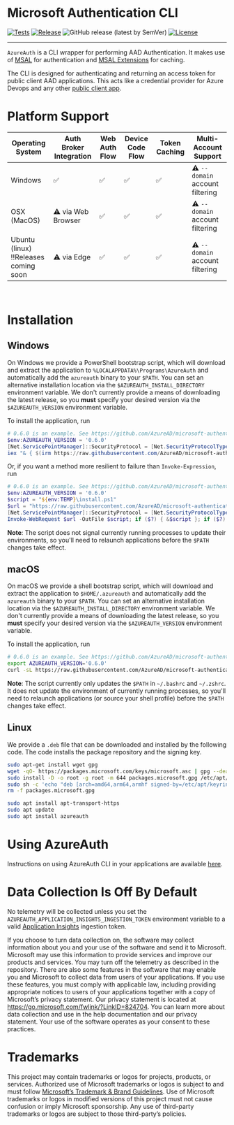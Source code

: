 # Microsoft Authentication CLI

[![Tests](https://img.shields.io/github/actions/workflow/status/AzureAd/microsoft-authentication-cli/.github/workflows/dotnet-test.yml?branch=main&style=for-the-badge&logo=github)](https://github.com/AzureAD/microsoft-authentication-cli/actions/workflows/dotnet-test.yml)
[![Release](https://shields.io/github/v/release/AzureAD/microsoft-authentication-cli?display_name=tag&include_prereleases&sort=semver&style=for-the-badge&logo=github)](https://github.com/AzureAD/microsoft-authentication-cli/releases/tag/0.6.0)
![GitHub release (latest by SemVer)](https://img.shields.io/github/downloads/azuread/microsoft-authentication-cli/0.6.0/total?logo=github&style=for-the-badge&color=blue)
[![License](https://shields.io/badge/license-MIT-purple?style=for-the-badge)](./LICENSE.txt)

---

`AzureAuth` is a CLI wrapper for performing AAD Authentication. It makes use of [MSAL](https://github.com/AzureAD/microsoft-authentication-library-for-dotnet) for authentication and [MSAL Extensions](https://github.com/AzureAD/microsoft-authentication-extensions-for-dotnet) for caching.

The CLI is designed for authenticating and returning an access token for public client AAD applications. This acts like a credential provider for Azure Devops and any other [public client app](https://docs.microsoft.com/en-us/azure/active-directory/develop/msal-client-applications).

# Platform Support

| Operating System                           | Auth Broker Integration | Web Auth Flow | Device Code Flow | Token Caching | Multi-Account Support           |
| ------------------------------------------ | ----------------------- | ------------- | ---------------- | ------------- | ------------------------------- |
| Windows                                    | ✅                      | ✅            | ✅               | ✅            | ⚠️ `--domain` account filtering |
| OSX (MacOS)                                | ⚠️ via Web Browser      | ✅            | ✅               | ✅            | ⚠️ `--domain` account filtering |
| Ubuntu (linux) <br/>‼️Releases coming soon | ⚠️ via Edge             | ✅            | ✅               | ✅            | ⚠️ `--domain` account filtering |

<br/>

# Installation

## Windows

On Windows we provide a PowerShell bootstrap script, which will download and extract the application to
`%LOCALAPPDATA%\Programs\AzureAuth` and automatically add the `azureauth` binary to your `$PATH`. You can set an
alternative installation location via the `$AZUREAUTH_INSTALL_DIRECTORY` environment variable. We don't currently
provide a means of downloading the latest release, so you **must** specify your desired version via the
`$AZUREAUTH_VERSION` environment variable.

To install the application, run

```powershell
# 0.6.0 is an example. See https://github.com/AzureAD/microsoft-authentication-cli/releases for the latest.
$env:AZUREAUTH_VERSION = '0.6.0'
[Net.ServicePointManager]::SecurityProtocol = [Net.SecurityProtocolType]::Tls12
iex "& { $(irm https://raw.githubusercontent.com/AzureAD/microsoft-authentication-cli/${env:AZUREAUTH_VERSION}/install/install.ps1) } -Verbose"
```

Or, if you want a method more resilient to failure than `Invoke-Expression`, run

```powershell
# 0.6.0 is an example. See https://github.com/AzureAD/microsoft-authentication-cli/releases for the latest.
$env:AZUREAUTH_VERSION = '0.6.0'
$script = "${env:TEMP}\install.ps1"
$url = "https://raw.githubusercontent.com/AzureAD/microsoft-authentication-cli/${env:AZUREAUTH_VERSION}/install/install.ps1"
[Net.ServicePointManager]::SecurityProtocol = [Net.SecurityProtocolType]::Tls12
Invoke-WebRequest $url -OutFile $script; if ($?) { &$script }; if ($?) { rm $script }
```

**Note**: The script does not signal currently running processes to update their environments, so you'll need to
relaunch applications before the `$PATH` changes take effect.

## macOS

On macOS we provide a shell bootstrap script, which will download and extract the application to `$HOME/.azureauth`
and automatically add the `azureauth` binary to your `$PATH`. You can set an alternative installation location via the
`$AZUREAUTH_INSTALL_DIRECTORY` environment variable. We don't currently provide a means of downloading the latest
release, so you **must** specify your desired version via the `$AZUREAUTH_VERSION` environment variable.

To install the application, run

```bash
# 0.6.0 is an example. See https://github.com/AzureAD/microsoft-authentication-cli/releases for the latest.
export AZUREAUTH_VERSION='0.6.0'
curl -sL https://raw.githubusercontent.com/AzureAD/microsoft-authentication-cli/$AZUREAUTH_VERSION/install/install.sh | sh
```

**Note**: The script currently only updates the `$PATH` in `~/.bashrc` and `~/.zshrc`. It does not update the environment
of currently running processes, so you'll need to relaunch applications (or source your shell profile) before the `$PATH`
changes take effect.

## Linux

We provide a `.deb` file that can be downloaded and installed by the following code. The code installs the package repository and the signing key.  

```bash
sudo apt-get install wget gpg
wget -qO- https://packages.microsoft.com/keys/microsoft.asc | gpg --dearmor > packages.microsoft.gpg
sudo install -D -o root -g root -m 644 packages.microsoft.gpg /etc/apt/keyrings/packages.microsoft.gpg
sudo sh -c 'echo "deb [arch=amd64,arm64,armhf signed-by=/etc/apt/keyrings/packages.microsoft.gpg] https://packages.microsoft.com/repos/microsoft-ubuntu-focal-prod/ focal main" > /etc/apt/sources.list.d/azureauth.list'
rm -f packages.microsoft.gpg

sudo apt install apt-transport-https
sudo apt update
sudo apt install azureauth
```

# Using AzureAuth

Instructions on using AzureAuth CLI in your applications are available [here](docs/usage.md).

# Data Collection Is Off By Default
No telemetry will be collected unless you set the `AZUREAUTH_APPLICATION_INSIGHTS_INGESTION_TOKEN` environment variable
to a valid [Application Insights](https://docs.microsoft.com/en-us/azure/azure-monitor/app/app-insights-overview)
ingestion token.

If you choose to turn data collection on, the software may collect information about you and your use of the software and send it to Microsoft. Microsoft may use
this information to provide services and improve our products and services. You may turn off the telemetry as described
in the repository. There are also some features in the software that may enable you and Microsoft to collect data from
users of your applications. If you use these features, you must comply with applicable law, including providing
appropriate notices to users of your applications together with a copy of Microsoft’s privacy statement. Our privacy
statement is located at https://go.microsoft.com/fwlink/?LinkID=824704. You can learn more about data collection and
use in the help documentation and our privacy statement. Your use of the software operates as your consent to these
practices.

# Trademarks

This project may contain trademarks or logos for projects, products, or services. Authorized use of Microsoft
trademarks or logos is subject to and must follow [Microsoft’s Trademark & Brand Guidelines](https://www.microsoft.com/en-us/legal/intellectualproperty/trademarks/usage/general).
Use of Microsoft trademarks or logos in modified versions of this project must not cause confusion or imply Microsoft
sponsorship. Any use of third-party trademarks or logos are subject to those third-party’s policies.
